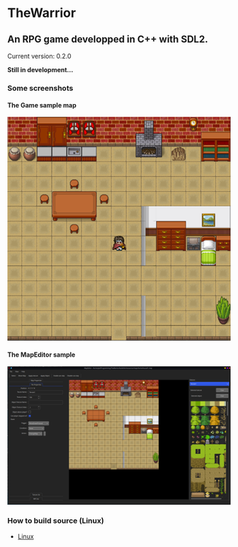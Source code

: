 # TheWarrior
## An RPG game developped in C++ with SDL2.

Current version: 0.2.0

**Still in development...**

### Some screenshots

#### The Game sample map
![Game Sample 1](https://raw.githubusercontent.com/jeremydumais/TheWarrior/medias/SampleMap1.png)

#### The MapEditor sample
![MapEditor Sample 1](https://raw.githubusercontent.com/jeremydumais/TheWarrior/medias/MapEditor1.png)

### How to build source (Linux)

- [Linux](https://github.com/jeremydumais/TheWarrior/wiki/How-to-build-The-Warrior-from-source-in-Linux) 